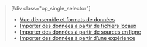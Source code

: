 > [!div class="op_single_selector"]
> * [Vue d’ensemble et formats de données](../articles/machine-learning/machine-learning-data-science-import-data.md)
> * [Importer des données à partir de fichiers locaux](../articles/machine-learning/machine-learning-import-data-from-local-file.md)
> * [Importer des données à partir de sources en ligne](../articles/machine-learning/machine-learning-import-data-from-online-sources.md)
> * [Importer des données à partir d’une expérience](../articles/machine-learning/machine-learning-import-data-from-an-experiment.md)
> 
> 



<!--HONumber=Nov16_HO3-->


